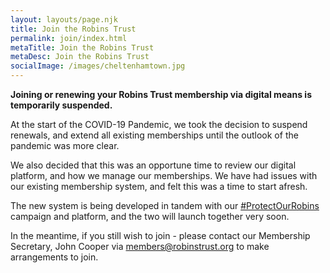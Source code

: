```yaml
---
layout: layouts/page.njk
title: Join the Robins Trust
permalink: join/index.html
metaTitle: Join the Robins Trust
metaDesc: Join the Robins Trust
socialImage: /images/cheltenhamtown.jpg
---
```

**Joining or renewing your Robins Trust membership via digital means is temporarily suspended.**

At the start of the COVID-19 Pandemic, we took the decision to suspend renewals, and extend all existing memberships until the outlook of the pandemic was more clear.

We also decided that this was an opportune time to review our digital platform, and how we manage our memberships. We have had issues with our existing membership system, and felt this was a time to start afresh.

The new system is being developed in tandem with our [#ProtectOurRobins](https://www.protectourrobins.com) campaign and platform, and the two will launch together very soon.

In the meantime, if you still wish to join - please contact our Membership Secretary, John Cooper via [members@robinstrust.org](mailto:members@robinstrust.org) to make arrangements to join.